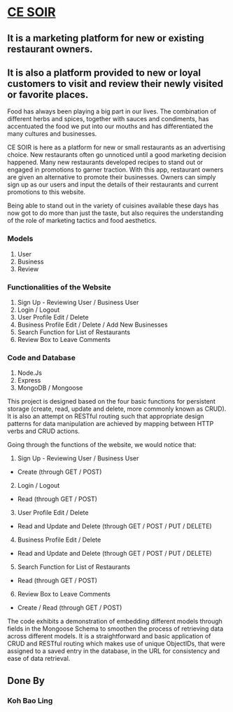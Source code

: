 # [CE SOIR](www.cesoir.herokuapp.com)
## It is a marketing platform for new or existing restaurant owners.
## It is also a platform provided to new or loyal customers to visit and review their newly visited or favorite places.

Food has always been playing a big part in our lives. The combination of different herbs and spices, together with sauces and condiments, has accentuated the food we put into our mouths and has differentiated the many cultures and businesses.

CE SOIR is here as a platform for new or small restaurants as an advertising choice. New restaurants often go unnoticed until a good marketing decision happened. Many new restaurants developed recipes to stand out or engaged in promotions to garner traction. With this app, restaurant owners are given an alternative to promote their businesses. Owners can simply sign up as our users and input the details of their restaurants and current promotions to this website.

Being able to stand out in the variety of cuisines available these days has now got to do more than just the taste, but also requires the understanding of the role of marketing tactics and food aesthetics.

### Models
1. User
2. Business
3. Review

### Functionalities of the Website
1. Sign Up - Reviewing User / Business User
2. Login / Logout
3. User Profile Edit / Delete
4. Business Profile Edit / Delete / Add New Businesses
5. Search Function for List of Restaurants
6. Review Box to Leave Comments

### Code and Database
1. Node.Js
2. Express
3. MongoDB / Mongoose

This project is designed based on the four basic functions for persistent storage (create, read, update and delete, more commonly known as CRUD). It is also an attempt on RESTful routing such that appropriate design patterns for data manipulation are achieved by mapping between HTTP verbs and CRUD actions.

Going through the functions of the website, we would notice that:
1. Sign Up - Reviewing User / Business User
  * Create (through GET / POST)
2. Login / Logout
  * Read (through GET / POST)
3. User Profile Edit / Delete
  * Read and Update and Delete (through GET / POST / PUT / DELETE)
4. Business Profile Edit / Delete
  * Read and Update and Delete (through GET / POST / PUT / DELETE)
5. Search Function for List of Restaurants
  * Read (through GET / POST)
6. Review Box to Leave Comments
  * Create / Read (through GET / POST)

The code exhibits a demonstration of embedding different models through fields in the Mongoose Schema to smoothen the process of retrieving data across different models. It is a straightforward and basic application of CRUD and RESTful routing which makes use of unique ObjectIDs, that were assigned to a saved entry in the database, in the URL for consistency and ease of data retrieval.

## Done By
### Koh Bao Ling
